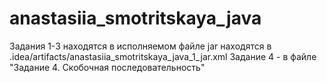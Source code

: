 # anastasiia_smotritskaya_java
Задания 1-3 находятся в исполняемом файле jar находятся в .idea/artifacts/anastasiia_smotritskaya_java_1_jar.xml
Задание 4 - в файле "Задание 4. Скобочная последовательность"
